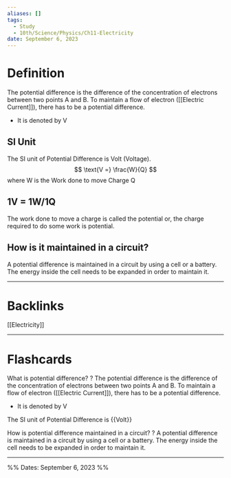 ```yaml
---
aliases: []
tags:
  - Study
  - 10th/Science/Physics/Ch11-Electricity
date: September 6, 2023
---
```

# Definition
The potential difference is the difference of the concentration of electrons between two points A and B. To maintain a flow of electron ([[Electric Current]]), there has to be a potential difference.
- It is denoted by V
## SI Unit
The SI unit of Potential Difference is Volt (Voltage).
$$
\text{V =} \frac{W}{Q}
$$
where W is the Work done to move Charge Q
## 1V = 1W/1Q
The work done to move a charge is called the potential or, the charge required to do some work is potential.
## How is it maintained in a circuit?
A potential difference is maintained in a circuit by using a cell or a battery. The energy inside the cell needs to be expanded in order to maintain it.

---
# Backlinks
[[Electricity]]

---
# Flashcards

What is potential difference?
?
The potential difference is the difference of the concentration of electrons between two points A and B. To maintain a flow of electron ([[Electric Current]]), there has to be a potential difference.
- It is denoted by V
<!--SR:!2024-07-09,148,244-->

The SI unit of Potential Difference is {{Volt}}
<!--SR:!2024-03-11,105,280-->

How is potential difference maintained in a circuit?
?
A potential difference is maintained in a circuit by using a cell or a battery. The energy inside the cell needs to be expanded in order to maintain it.
<!--SR:!2024-03-15,81,244-->

---

%%
Dates: September 6, 2023
%%